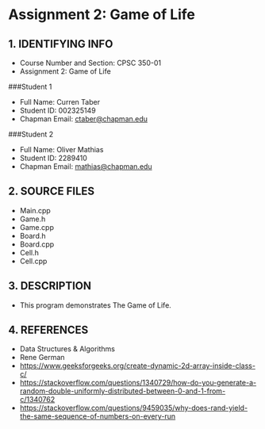 # Assignment 2: Game of Life

## 1. IDENTIFYING INFO
- Course Number and Section: CPSC 350-01
- Assignment 2: Game of Life

###Student 1
- Full Name: Curren Taber
- Student ID: 002325149
- Chapman Email: ctaber@chapman.edu

###Student 2
- Full Name: Oliver Mathias
- Student ID: 2289410
- Chapman Email: mathias@chapman.edu

## 2. SOURCE FILES
- Main.cpp
- Game.h
- Game.cpp
- Board.h
- Board.cpp
- Cell.h
- Cell.cpp

## 3. DESCRIPTION
- This program demonstrates The Game of Life.

## 4. REFERENCES
- Data Structures & Algorithms
- Rene German
- https://www.geeksforgeeks.org/create-dynamic-2d-array-inside-class-c/
- https://stackoverflow.com/questions/1340729/how-do-you-generate-a-random-double-uniformly-distributed-between-0-and-1-from-c/1340762
- https://stackoverflow.com/questions/9459035/why-does-rand-yield-the-same-sequence-of-numbers-on-every-run
